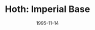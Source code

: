 ---
mission_id: imphoth
slug: "hoth-imperial-base"
editorsChoice:
title: "Hoth: Imperial Base"
authors: 
    - "Benjamin J Hike"
date: 1995-11-14
filename: "imphoth.zip"
description: "For some time now, we have been tracking Smuggler AND Imperial craft going in and out of the recently abandoned planet Hoth. These are mostly freighters and stock-light cruisers. We suspect a weapons trade between these two. We've supplied you with a older Imperial clearence code, and a cargo of energy packs, to pass yourself off as a smuggler. They won't be fooled for long, so MOVE it once you land."
cover: 
levelReplaced:	SECBASE
difficulty: no
bm:	no
fme: no
wax: no
three_do: no
voc: no
gmd: no
vue: no
lfd: no
base: "New level from scratch" 
editors: "Unknown"

---